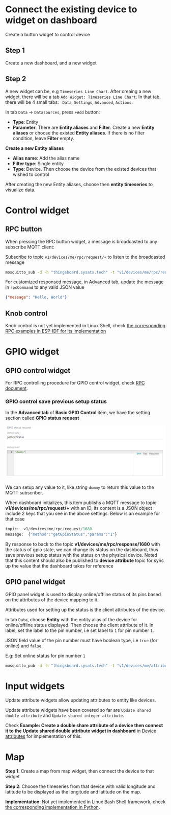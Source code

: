 # Connect the existing device to widget on dashboard

Create a button widget to control device

## Step 1

Create a new dashboard, and a new widget

## Step 2

A new widget can be, e.g ``Timeseries Line Chart``. After creaing a new widget, there will be a tab 
``Add Widget: Timeseries Line Chart``. In that tab, there will be 4 small tabs: `` Data``, ``Settings``, ``Advanced``, ``Actions``.

In tab ``Data`` -> ``Datasources``, press ``+Add`` button:

* **Type**: Entity
* **Parameter**: There are **Entity aliases** and **Filter**. Create a new **Entity aliases** or choose the existed **Entity aliases**. 
If there is no filter condition, leave **Filter** empty.

**Create a new Entity aliases**

* **Alias name**: Add the alias name
* **Filter type**: Single entity
* **Type**: Device. Then choose the device from the existed devices that wished to control

After creating the new Entity aliases, choose then **entity timeseries** to visualize data.

# Control widget

## RPC button

When pressing the RPC button widget, a message is broadcasted to any subscribe MQTT client:

Subscribe to topic ``v1/devices/me/rpc/request/+`` to listen to the broadcasted message

```sh
mosquitto_sub -d -h "thingsboard.sysats.tech" -t "v1/devices/me/rpc/request/+" -u "TTf3zmVacJI4dUQsYQwh"
```

For customized responsed message, in Advanced tab, update the message in ``rpcCommand`` to any valid JSON value

```json
{"message": "Hello, World"}
```

## Knob control

Knob control is not yet implemented in Linux Shell, check [the corresponding RPC examples in ESP-IDF for its implementation](https://github.com/TranPhucVinh/ESP-IDF/blob/master/Platforms%20interaction/ThingsBoard/MQTT/README.md#rpc)

# GPIO widget

## GPIO control widget

For RPC controlling procedure for GPIO control widget, check [RPC document](https://github.com/TranPhucVinh/Linux-Shell/blob/master/Platforms%20interaction/ThingsBoard/Device%20API.md#rpc).

### GPIO control save previous setup status

In the **Advanced tab** of **Basic GPIO Control** item, we have the setting section called **GPIO status request**

![](../../Environment/Images/gpio_status_request.png)

We can setup any value to it, like string ``dummy`` to return this value to the MQTT subscriber.

When dashboard initializes, this item publishs a MQTT message to topic **v1/devices/me/rpc/request/+** with an ID, its content is a JSON object include 2 keys that you see in the above settings. Below is an example for that case

```js
topic:  v1/devices/me/rpc/request/1680
message:  {"method":"getGpioStatus","params":"1"}
```

By response to back to the topic **v1/devices/me/rpc/response/1680** with the status of gpio state, we can change its status on the dashboard, thus save previous setup status with the status on the physical device. Noted that this content should also be published to **device attribute** topic for sync up the value that the dashboard takes for reference

## GPIO panel widget

GPIO panel widget is used to display online/offline status of its pins based on the attributes of the device mapping to it.

Attributes used for setting up the status is the client attributes of the device.

In tab ``Data``, choose **Entity** with the entity alias of the device for online/offline status displayed. Then choose the client attribute of it. In label, set the label to the pin number, i.e set label to ``1`` for pin number ``1``.

JSON field value of the pin number must have boolean type, i.e ``true`` (for online) and ``false``.

E.g: Set online status for pin number ``1``

```sh
mosquitto_pub -d -h "thingsboard.sysats.tech" -t "v1/devices/me/attributes" -u "TTf3zmVacJI4dUQsYQwh" -m "{\"1\":true}"
```

# Input widgets

Update attribute widgets allow updating attributes to entity like devices.

Update attribute widgets have been covered so far are ``Update shared double attribute`` and ``Update shared integer attribute``.

Check **Example: Create a double share attribute of a device then connect it to the Update shared double attribute widget in dashboard** in [Device attributes](https://github.com/TranPhucVinh/Linux-Shell/tree/master/Platforms%20interaction/ThingsBoard#device-attributes) for implementation of this.

# Map

**Step 1**: Create a map from map widget, then connect the device to that widget

**Step 2**: Choose the timeseries from that device with valid longitude and latitude to be displayed as the longitude and latitude on the map.

**Implementation**: Not yet implemented in Linux Bash Shell framework, check [the corresponding implementation in Python](https://github.com/TranPhucVinh/Python/blob/master/Platforms%20interaction/ThingsBoard/MQTT.md#map-widget).
